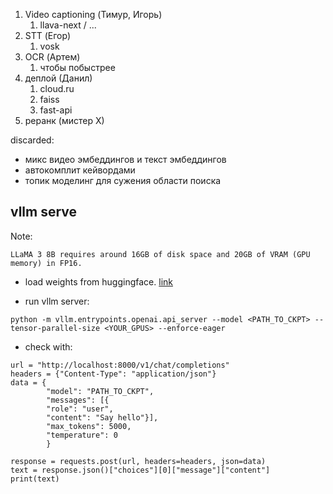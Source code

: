 1.  Video captioning (Тимур, Игорь)
	1.  llava-next / ...
2. STT (Егор)
	1. vosk 
3. OCR (Артем)
	1. чтобы побыстрее 
4.  деплой (Данил)
	1. cloud.ru
	2. faiss
	3. fast-api
5. реранк (мистер Х) 

discarded:
- микс видео эмбеддингов и текст эмбеддингов
- автокомплит кейвордами
- топик моделинг для сужения области поиска


## vllm serve
Note: 
```
LLaMA 3 8B requires around 16GB of disk space and 20GB of VRAM (GPU memory) in FP16. 
```

- load weights from huggingface. [link](https://huggingface.co/meta-llama/Meta-Llama-3-8B)

- run vllm server:
```
python -m vllm.entrypoints.openai.api_server --model <PATH_TO_CKPT> --tensor-parallel-size <YOUR_GPUS> --enforce-eager
```

- check with:

```
url = "http://localhost:8000/v1/chat/completions"
headers = {"Content-Type": "application/json"}
data = {
		"model": "PATH_TO_CKPT",
		"messages": [{
		"role": "user",
		"content": "Say hello"}],
		"max_tokens": 5000,
		"temperature": 0
		}

response = requests.post(url, headers=headers, json=data)
text = response.json()["choices"][0]["message"]["content"]
print(text)
```
